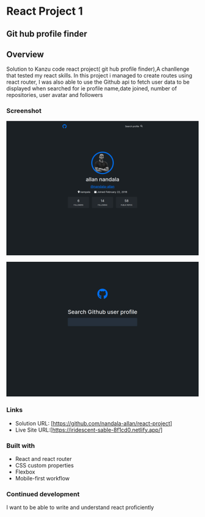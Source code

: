 # React Project 1

## Git hub profile finder

## Overview

Solution to Kanzu code react project( git hub profile finder),A chanllenge that tested my react skills.
In this project i managed to create routes using react router, I was also able to use the Github api to fetch user data to be displayed when searched for ie profile name,date joined, number of repositories, user avatar and followers

### Screenshot

![./public/profile-screenshot.png](./public/profile-screenshot.png)

![./public/screenshot.png](./public/screenshot.png)

### Links

- Solution URL: [https://github.com/nandala-allan/react-project]
- Live Site URL:[https://iridescent-sable-8f1cd0.netlify.app/]

### Built with

- React and react router
- CSS custom properties
- Flexbox
- Mobile-first workflow

### Continued development

I want to be able to write and understand react proficiently
